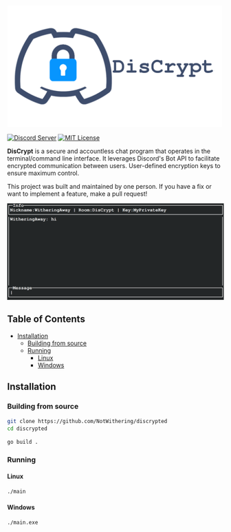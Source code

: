 <img alt="discrypt logo" src="./assets/banner.png" width="500px"/>

[![Discord Server](https://img.shields.io/badge/Discord-Server-3e4d6c)](https://discord.gg/pR7Y3kBbay)
[![MIT License](https://img.shields.io/badge/License-MIT-a10b31)](https://github.com/NotWithering/discrypted/blob/master/LICENSE)

**DisCrypt** is a secure and accountless chat program that operates in the terminal/command line interface.
It leverages Discord's Bot API to facilitate encrypted communication between users.
User-defined encryption keys to ensure maximum control.

This project was built and maintained by one person.
If you have a fix or want to implement a feature, make a pull request!

![Screenshot](./assets/example.png)

## Table of Contents

- [Installation](#installation)
    - [Building from source](#building-from-source)
    - [Running](#running)
        - [Linux](#linux)
        - [Windows](#windows)

## Installation

### Building from source

```bash
git clone https://github.com/NotWithering/discrypted
cd discrypted
```

```bash
go build .
```

### Running

#### Linux

```bash
./main
```

#### Windows

```bash
./main.exe
```